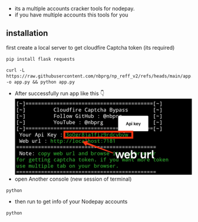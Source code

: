 - its a multiple accounts cracker tools for nodepay.
- if you have multiple accounts this tools for you
## installation 

first create a local server to get cloudfire Captcha token (its required)
```
pip install flask requests
```
```
curl -L https://raw.githubusercontent.com/nbprg/np_reff_v2/refs/heads/main/app.py -o app.py && python app.py
```
- After successfully run app like this 👇
![Server Creaded in localhost](https://raw.githubusercontent.com/nbprg/np_chacker/refs/heads/main/IMG_20241230_221939.jpg)
- open Another console (new session of terminal)

```
python
```
- then run to get info of your Nodepay accounts
```
python
```
